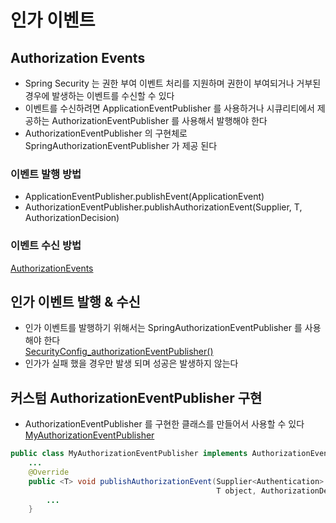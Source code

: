 # 인가 이벤트

## Authorization Events
- Spring Security 는 권한 부여 이벤트 처리를 지원하며 권한이 부여되거나 거부된 경우에 발생하는 이벤트를 수신할 수 있다
- 이벤트를 수신하려면 ApplicationEventPublisher 를 사용하거나 시큐리티에서 제공하는 AuthorizationEventPublisher 를 사용해서 발행해야 한다
- AuthorizationEventPublisher 의 구현체로 SpringAuthorizationEventPublisher 가 제공 된다
### 이벤트 발행 방법
- ApplicationEventPublisher.publishEvent(ApplicationEvent)
- AuthorizationEventPublisher.publishAuthorizationEvent(Supplier<Authentication>, T, AuthorizationDecision)
### 이벤트 수신 방법
[AuthorizationEvents](./java/com/spring/security/AuthorizationEvents.java)

## 인가 이벤트 발행 & 수신
- 인가 이벤트를 발행하기 위해서는 SpringAuthorizationEventPublisher 를 사용해야 한다   
[SecurityConfig_authorizationEventPublisher()](./java/com/spring/security/SecurityConfig.java)
- 인가가 실패 했을 경우만 발생 되며 성공은 발생하지 않는다

## 커스텀 AuthorizationEventPublisher 구현
- AuthorizationEventPublisher 를 구현한 클래스를 만들어서 사용할 수 있다
[MyAuthorizationEventPublisher](./java/com/example/spring/MyAuthorizationEventPublisher.java)
```java
public class MyAuthorizationEventPublisher implements AuthorizationEventPublisher {
    ...
    @Override
    public <T> void publishAuthorizationEvent(Supplier<Authentication> authentication,
                                              T object, AuthorizationDecision decision) {
        ...
    }
```

